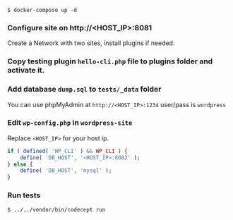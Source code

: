 ```
$ docker-compose up -d
```

### Configure site on http://<HOST_IP>:8081
Create a Network with two sites, install plugins if needed.

### Copy testing plugin `hello-cli.php` file to plugins folder and activate it.

### Add database `dump.sql` to `tests/_data` folder
You can use phpMyAdmin at `http://<HOST_IP>:1234` user/pass is `wordpress` 

### Edit `wp-config.php` in `wordpress-site`
Replace `<HOST_IP>` for your host ip.
```php
if ( defined( 'WP_CLI' ) && WP_CLI ) {
    define( 'DB_HOST', '<HOST_IP>:8082' );
} else {
    define( 'DB_HOST', 'mysql' );
}
```

### Run tests
`$ ../../vendor/bin/codecept run`
